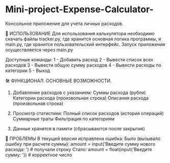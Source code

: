 # Mini-project-Expense-Calculator-
Консольное приложение для учета личных расходов.

🚀 ИСПОЛЬЗОВАНИЕ
Для использования калькулятора необходимо скачать файлы tracker.py, где хранится основная логика программы, и main.py, где хранится пользовательский интерфейс. Запуск приложения осуществляется через main.py 

Доступные команды:
1 - Добавить расход
2 - Вывести список всех расходов
3 - Вывести общую сумму расходов
4 - Вывести расходы по категории
5 - Выход

🛠 ФУНКЦИОНАЛ. ОСНОВНЫЕ ВОЗМОЖНОСТИ.
1) Добавление расходов с указанием:
Суммы расхода (рубли)
Категории расхода (произвольная строка)
Описания расхода (произвольная строка)

3) Просмотр статистики:
Полный список расходов (история операций)
Суммарные траты
Фильтрация по категориям

4) Данные хранятся в памяти (сбрасываются после закрытия)

🐛 ПРОБЛЕМЫ
В текущей версии исправлена ошибка:
Было (вызывало ошибку при расчете суммы): amount = input('Введите сумму нового расхода: ')  # получали строку
Стало: amount = float(input('Введите сумму: '))  # корректное число

